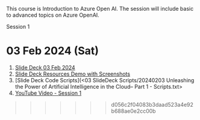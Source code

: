 This course is Introduction to Azure Open AI. 
The session will include basic to advanced topics on Azure OpenAI.

Session 1 

# 03 Feb 2024 (Sat) 


 1. [Slide Deck 03 Feb 2024](<01 SlideDeck>)
 2. [Slide Deck Resources Demo with Screenshots](<02 SlideDeck Resources/20231014 Kick Start Your Azure OpenAI Journey Step by Screen Shots for Demo - Part 1.pdf>)
 3. [Slide Deck Code Scripts](<03 SlideDeck Scripts/20240203 Unleashing the Power of Artificial Intelligence in the Cloud– Part 1 - Scripts.txt>
 4. [YouTube Video - Session 1](https://www.youtube.com/watch?v=M1UUxCSaNMU)
>>>>>>> d056c2f04083b3daad523a4e92b688ae0e2cc00b

